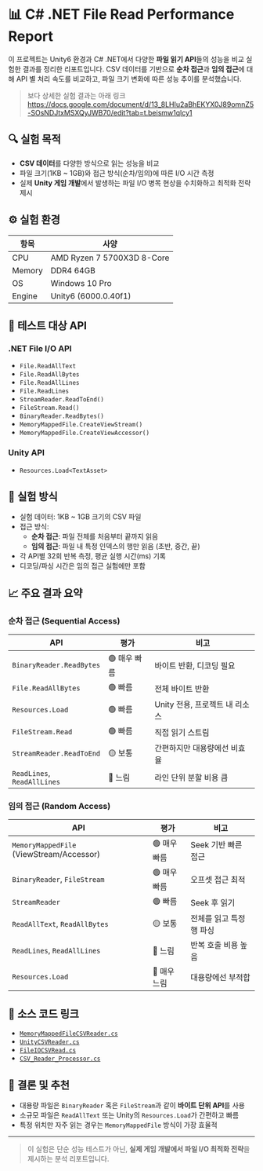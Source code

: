 # 📊 C# .NET File Read Performance Report

이 프로젝트는 Unity6 환경과 C# .NET에서 다양한 **파일 읽기 API**들의 성능을 비교 실험한 결과를 정리한 리포트입니다. CSV 데이터를 기반으로 **순차 접근**과 **임의 접근**에 대해 API 별 처리 속도를 비교하고, 파일 크기 변화에 따른 성능 추이를 분석했습니다.

> 보다 상세한 실험 결과는 아래 링크 <br>
> https://docs.google.com/document/d/13_8LHIu2aBhEKYX0J89omnZ5-SOsNDJtxMSXQyJWB70/edit?tab=t.beismw1qlcy1

## 🔍 실험 목적

- **CSV 데이터**를 다양한 방식으로 읽는 성능을 비교
- 파일 크기(1KB ~ 1GB)와 접근 방식(순차/임의)에 따른 I/O 시간 측정
- 실제 **Unity 게임 개발**에서 발생하는 파일 I/O 병목 현상을 수치화하고 최적화 전략 제시

## ⚙️ 실험 환경

| 항목 | 사양 |
|------|------|
| CPU | AMD Ryzen 7 5700X3D 8-Core |
| Memory | DDR4 64GB |
| OS | Windows 10 Pro |
| Engine | Unity6 (6000.0.40f1) |

## 📂 테스트 대상 API

### .NET File I/O API
- `File.ReadAllText`
- `File.ReadAllBytes`
- `File.ReadAllLines`
- `File.ReadLines`
- `StreamReader.ReadToEnd()`
- `FileStream.Read()`
- `BinaryReader.ReadBytes()`
- `MemoryMappedFile.CreateViewStream()`
- `MemoryMappedFile.CreateViewAccessor()`

### Unity API
- `Resources.Load<TextAsset>`

## 🧪 실험 방식

- 실험 데이터: 1KB ~ 1GB 크기의 CSV 파일
- 접근 방식:
  - **순차 접근**: 파일 전체를 처음부터 끝까지 읽음
  - **임의 접근**: 파일 내 특정 인덱스의 행만 읽음 (초반, 중간, 끝)
- 각 API별 32회 반복 측정, 평균 실행 시간(ms) 기록
- 디코딩/파싱 시간은 임의 접근 실험에만 포함

## 📈 주요 결과 요약

### 순차 접근 (Sequential Access)

| API | 평가 | 비고 |
|-----|------|------|
| `BinaryReader.ReadBytes` | 🟢 매우 빠름 | 바이트 반환, 디코딩 필요 |
| `File.ReadAllBytes` | 🟢 빠름 | 전체 바이트 반환 |
| `Resources.Load` | 🟢 빠름 | Unity 전용, 프로젝트 내 리소스 |
| `FileStream.Read` | 🟢 빠름 | 직접 읽기 스트림 |
| `StreamReader.ReadToEnd` | 🟡 보통 | 간편하지만 대용량에선 비효율 |
| `ReadLines`, `ReadAllLines` | 🔴 느림 | 라인 단위 분할 비용 큼 |

### 임의 접근 (Random Access)

| API | 평가 | 비고 |
|-----|------|------|
| `MemoryMappedFile` (ViewStream/Accessor) | 🟢 매우 빠름 | Seek 기반 빠른 접근 |
| `BinaryReader`, `FileStream` | 🟢 매우 빠름 | 오프셋 접근 최적 |
| `StreamReader` | 🟢 빠름 | Seek 후 읽기 |
| `ReadAllText`, `ReadAllBytes` | 🟡 보통 | 전체를 읽고 특정 행 파싱 |
| `ReadLines`, `ReadAllLines` | 🔴 느림 | 반복 호출 비용 높음 |
| `Resources.Load` | 🔴 매우 느림 | 대용량에선 부적합 |

## 📎 소스 코드 링크

- [`MemoryMappedFileCSVReader.cs`](https://github.com/KYH-AI/.NET-File-Read-Performance-Report/blob/main/Scripts/File%20IO/CSV/MemoryMappedFileCSVReader.cs)
- [`UnityCSVReader.cs`](https://github.com/KYH-AI/.NET-File-Read-Performance-Report/blob/main/Scripts/File%20IO/CSV/UnityCSVReader.cs)
- [`FileIOCSVRead.cs`](https://github.com/KYH-AI/.NET-File-Read-Performance-Report/blob/main/Scripts/File%20IO/CSV/FileIOCSVRead.cs)
- [`CSV_Reader_Processor.cs`](https://github.com/KYH-AI/.NET-File-Read-Performance-Report/blob/main/Scripts/File%20IO/CSV/CSV_Reader_Processor.cs)

## 🧠 결론 및 추천

- 대용량 파일은 `BinaryReader` 혹은 `FileStream`과 같이 **바이트 단위 API**를 사용
- 소규모 파일은 `ReadAllText` 또는 Unity의 `Resources.Load`가 간편하고 빠름
- 특정 위치만 자주 읽는 경우는 `MemoryMappedFile` 방식이 가장 효율적

---

> 이 실험은 단순 성능 테스트가 아닌, **실제 게임 개발에서 파일 I/O 최적화 전략**을 제시하는 분석 리포트입니다.
